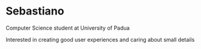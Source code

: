 # Sebastiano
Computer Science student at University of Padua

Interested in creating good user experiences and caring about small details
